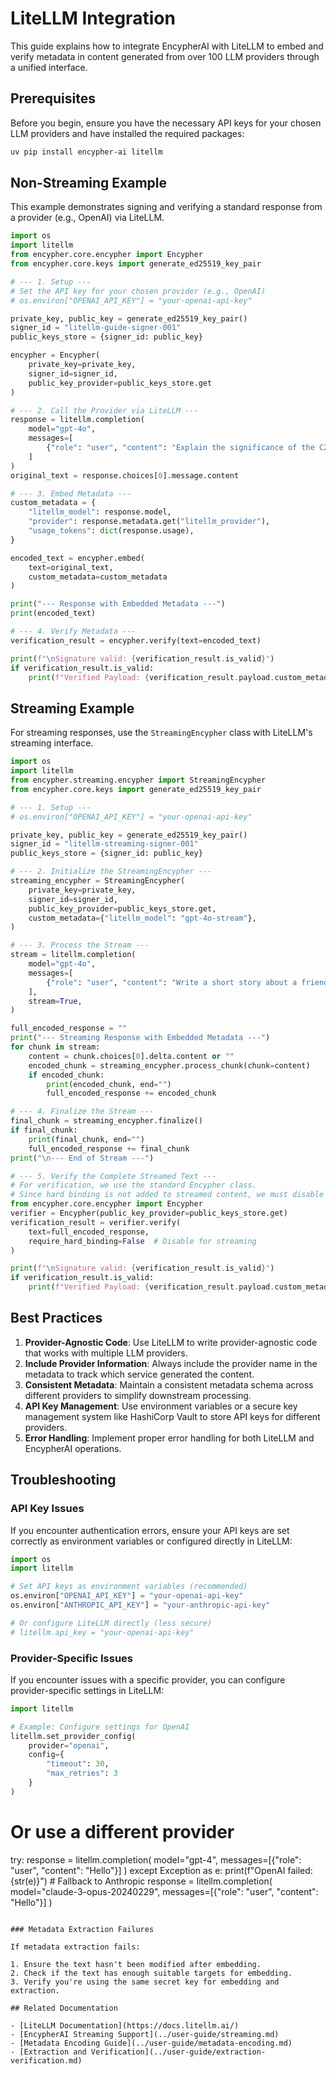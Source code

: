 # LiteLLM Integration

This guide explains how to integrate EncypherAI with LiteLLM to embed and verify metadata in content generated from over 100 LLM providers through a unified interface.

## Prerequisites

Before you begin, ensure you have the necessary API keys for your chosen LLM providers and have installed the required packages:

```bash
uv pip install encypher-ai litellm
```

## Non-Streaming Example

This example demonstrates signing and verifying a standard response from a provider (e.g., OpenAI) via LiteLLM.

```python
import os
import litellm
from encypher.core.encypher import Encypher
from encypher.core.keys import generate_ed25519_key_pair

# --- 1. Setup ---
# Set the API key for your chosen provider (e.g., OpenAI)
# os.environ["OPENAI_API_KEY"] = "your-openai-api-key"

private_key, public_key = generate_ed25519_key_pair()
signer_id = "litellm-guide-signer-001"
public_keys_store = {signer_id: public_key}

encypher = Encypher(
    private_key=private_key,
    signer_id=signer_id,
    public_key_provider=public_keys_store.get
)

# --- 2. Call the Provider via LiteLLM ---
response = litellm.completion(
    model="gpt-4o",
    messages=[
        {"role": "user", "content": "Explain the significance of the C2PA standard."}
    ]
)
original_text = response.choices[0].message.content

# --- 3. Embed Metadata ---
custom_metadata = {
    "litellm_model": response.model,
    "provider": response.metadata.get("litellm_provider"),
    "usage_tokens": dict(response.usage),
}

encoded_text = encypher.embed(
    text=original_text,
    custom_metadata=custom_metadata
)

print("--- Response with Embedded Metadata ---")
print(encoded_text)

# --- 4. Verify Metadata ---
verification_result = encypher.verify(text=encoded_text)

print(f"\nSignature valid: {verification_result.is_valid}")
if verification_result.is_valid:
    print(f"Verified Payload: {verification_result.payload.custom_metadata}")
```

## Streaming Example

For streaming responses, use the `StreamingEncypher` class with LiteLLM's streaming interface.

```python
import os
import litellm
from encypher.streaming.encypher import StreamingEncypher
from encypher.core.keys import generate_ed25519_key_pair

# --- 1. Setup ---
# os.environ["OPENAI_API_KEY"] = "your-openai-api-key"

private_key, public_key = generate_ed25519_key_pair()
signer_id = "litellm-streaming-signer-001"
public_keys_store = {signer_id: public_key}

# --- 2. Initialize the StreamingEncypher ---
streaming_encypher = StreamingEncypher(
    private_key=private_key,
    signer_id=signer_id,
    public_key_provider=public_keys_store.get,
    custom_metadata={"litellm_model": "gpt-4o-stream"},
)

# --- 3. Process the Stream ---
stream = litellm.completion(
    model="gpt-4o",
    messages=[
        {"role": "user", "content": "Write a short story about a friendly robot."}
    ],
    stream=True,
)

full_encoded_response = ""
print("--- Streaming Response with Embedded Metadata ---")
for chunk in stream:
    content = chunk.choices[0].delta.content or ""
    encoded_chunk = streaming_encypher.process_chunk(chunk=content)
    if encoded_chunk:
        print(encoded_chunk, end="")
        full_encoded_response += encoded_chunk

# --- 4. Finalize the Stream ---
final_chunk = streaming_encypher.finalize()
if final_chunk:
    print(final_chunk, end="")
    full_encoded_response += final_chunk
print("\n--- End of Stream ---")

# --- 5. Verify the Complete Streamed Text ---
# For verification, we use the standard Encypher class.
# Since hard binding is not added to streamed content, we must disable it during verification.
from encypher.core.encypher import Encypher
verifier = Encypher(public_key_provider=public_keys_store.get)
verification_result = verifier.verify(
    text=full_encoded_response,
    require_hard_binding=False  # Disable for streaming
)

print(f"\nSignature valid: {verification_result.is_valid}")
if verification_result.is_valid:
    print(f"Verified Payload: {verification_result.payload.custom_metadata}")
```

## Best Practices

1.  **Provider-Agnostic Code**: Use LiteLLM to write provider-agnostic code that works with multiple LLM providers.
2.  **Include Provider Information**: Always include the provider name in the metadata to track which service generated the content.
3.  **Consistent Metadata**: Maintain a consistent metadata schema across different providers to simplify downstream processing.
4.  **API Key Management**: Use environment variables or a secure key management system like HashiCorp Vault to store API keys for different providers.
5.  **Error Handling**: Implement proper error handling for both LiteLLM and EncypherAI operations.

## Troubleshooting

### API Key Issues

If you encounter authentication errors, ensure your API keys are set correctly as environment variables or configured directly in LiteLLM:

```python
import os
import litellm

# Set API keys as environment variables (recommended)
os.environ["OPENAI_API_KEY"] = "your-openai-api-key"
os.environ["ANTHROPIC_API_KEY"] = "your-anthropic-api-key"

# Or configure LiteLLM directly (less secure)
# litellm.api_key = "your-openai-api-key"
```

### Provider-Specific Issues

If you encounter issues with a specific provider, you can configure provider-specific settings in LiteLLM:

```python
import litellm

# Example: Configure settings for OpenAI
litellm.set_provider_config(
    provider="openai",
    config={
        "timeout": 30,
        "max_retries": 3
    }
)
```
# Or use a different provider
try:
    response = litellm.completion(
        model="gpt-4",
        messages=[{"role": "user", "content": "Hello"}]
    )
except Exception as e:
    print(f"OpenAI failed: {str(e)}")
    # Fallback to Anthropic
    response = litellm.completion(
        model="claude-3-opus-20240229",
        messages=[{"role": "user", "content": "Hello"}]
    )
```

### Metadata Extraction Failures

If metadata extraction fails:

1. Ensure the text hasn't been modified after embedding.
2. Check if the text has enough suitable targets for embedding.
3. Verify you're using the same secret key for embedding and extraction.

## Related Documentation

- [LiteLLM Documentation](https://docs.litellm.ai/)
- [EncypherAI Streaming Support](../user-guide/streaming.md)
- [Metadata Encoding Guide](../user-guide/metadata-encoding.md)
- [Extraction and Verification](../user-guide/extraction-verification.md)
